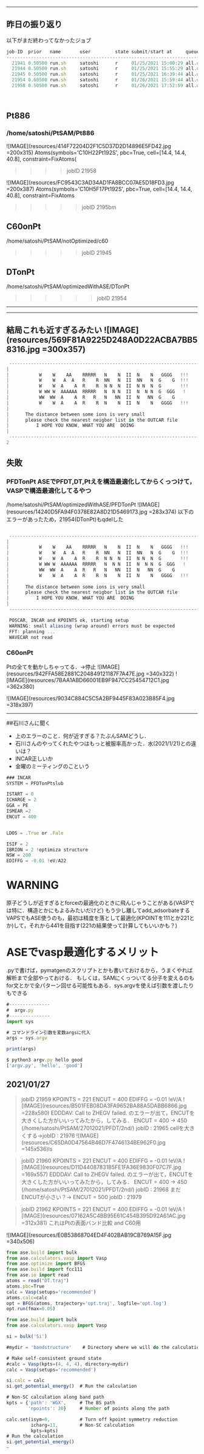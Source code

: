 -----
## 昨日の振り返り
以下がまだ終わってなかったジョブ

```js
job-ID  prior   name       user         state submit/start at     queue                          jclass                         slots ja-task-ID
------------------------------------------------------------------------------------------------------------------------------------------------
  21941 0.50500 run.sh     satoshi      r     01/25/2021 15:00:29 all.q@whisky29.local                                             24
  21944 0.50500 run.sh     satoshi      r     01/25/2021 15:55:29 all.q@whisky07.local                                             24
  21945 0.50500 run.sh     satoshi      r     01/25/2021 16:39:44 all.q@whisky19.local                                             24
  21954 0.60500 run.sh     satoshi      r     01/26/2021 15:59:44 all.q@whisky02.local                                             48
  21958 0.50500 run.sh     satoshi      r     01/26/2021 17:52:59 all.q@whisky27.local                                             24
  
  
```

## Pt886
### /home/satoshi/PtSAM/Pt886
![IMAGE](resources/414F72204D2F1C5D37D2D14896E5FD42.jpg =200x315)
Atoms(symbols='C10H22Pt192S', pbc=True, cell=[14.4, 14.4, 40.8], constraint=FixAtoms(
>>>>jobID 21958

![IMAGE](resources/FC9543C3AD34AD1FA8BCC07AE5D18FD3.jpg =200x387)
Atoms(symbols='C10H5F17Pt192S', pbc=True, cell=[14.4, 14.4, 40.8], constraint=FixAtoms
>>>>>jobID 2195bm
## C60onPt
/home/satoshi/PtSAM/notOptimized/c60
>>>>>jobID 21945

## DTonPt
/home/satoshi/PtSAM/optimizedWithASE/DTonPt
>>>>>>jobID 21954

----
-----
結局これも近すぎるみたい
![IMAGE](resources/569F81A9225D248A0D22ACBA7BB58316.jpg =300x357)
-----

```js
 -----------------------------------------------------------------------------
|                                                                             |
|           W    W    AA    RRRRR   N    N  II  N    N   GGGG   !!!           |
|           W    W   A  A   R    R  NN   N  II  NN   N  G    G  !!!           |
|           W    W  A    A  R    R  N N  N  II  N N  N  G       !!!           |
|           W WW W  AAAAAA  RRRRR   N  N N  II  N  N N  G  GGG   !            |
|           WW  WW  A    A  R   R   N   NN  II  N   NN  G    G                |
|           W    W  A    A  R    R  N    N  II  N    N   GGGG   !!!           |
|                                                                             |
|      The distance between some ions is very small                           |
|      please check the nearest neigbor list in the OUTCAR file               |
|          I HOPE YOU KNOW, WHAT YOU ARE  DOING                               |
|                                                                             |
 -----------------------------------------------------------------------------
2
```

 ## 失敗
 ### PFDTonPt ASEでPFDT,DT,Ptえを構造最適化してからくっつけて，VASPで構造最適化してるやつ
 /home/satoshi/PtSAM/optimizedWithASE/PFDTonPt
 ![IMAGE](resources/14240D5FA94F0378E82A8D21D5469173.jpg =283x374)
以下のエラーがあったため，21954(DTonPt)もqdelした

```js

 -----------------------------------------------------------------------------
|                                                                             |
|           W    W    AA    RRRRR   N    N  II  N    N   GGGG   !!!           |
|           W    W   A  A   R    R  NN   N  II  NN   N  G    G  !!!           |
|           W    W  A    A  R    R  N N  N  II  N N  N  G       !!!           |
|           W WW W  AAAAAA  RRRRR   N  N N  II  N  N N  G  GGG   !            |
|           WW  WW  A    A  R   R   N   NN  II  N   NN  G    G                |
|           W    W  A    A  R    R  N    N  II  N    N   GGGG   !!!           |
|                                                                             |
|      The distance between some ions is very small                           |
|      please check the nearest neigbor list in the OUTCAR file               |
|          I HOPE YOU KNOW, WHAT YOU ARE  DOING                               |
|                                                                             |
 -----------------------------------------------------------------------------

 POSCAR, INCAR and KPOINTS ok, starting setup
 WARNING: small aliasing (wrap around) errors must be expected
 FFT: planning ...
 WAVECAR not read

```

### C60onPt
Ptの全てを動かしちゃってる．→停止
![IMAGE](resources/942FFA58E2881C204849121187F7A47E.jpg =340x322)
![IMAGE](resources/7BAA1ABD66001EB9F947CC25454712C1.jpg =362x380)

![IMAGE](resources/9034C884C5C5A2BF9445F83A023B85F4.jpg =318x397)

--------

##石川さんに聞く
- 上のエラーのこと．何が近すぎる？たぶんSAMどうし． 
- 石川さんのやってくれたやつはもっと被服率高かった．水(2021/1/21)との違いは？
- INCAR正しいか
- 金曜のミーティングのこという

```js
### INCAR
SYSTEM = PFDTonPtslub

ISTART = 0
ICHARGE = 2
GGA = PE
ISMEAR =2
ENCUT = 400


LDOS = .True or .Fale

ISIF = 2
IBRION = 2 !optimiza structure
NSW = 200
EDIFFG = -0.01 !eV/A22
```

# WARNING
原子どうしが近すぎるとforceの最適化のときに飛んじゃうことがある(VASPでは特に．構造とかにもよるみたいだけど)
もう少し離してadd_adsorbateする
VAPSでもASE使うのも，最初は精度を落として最適化(KPOINTを111とか221とか)して，それから441を目指す(221の結果使って計算してもいいかも？)

# ASEでvasp最適化するメリット
.pyで書けば，pymatgenのスクリプトとかも書いておけるから，うまくやれば解析まで全部やっておける．
もしくは，SAMにくっついてる分子を変えるのもfor文とかで全パターン回せる可能性もある．sys.argvを使えば引数を渡したりもできる

```js
#---------------
#  argv.py
#---------------
import sys

# コマンドライン引数を変数argsに代入
args = sys.argv

print(args)
```

```js
$ python3 argv.py hello good
['argv.py', 'hello', 'good']
```





## 2021/01/27

>jobID 21959 KPOINTS = 221 ENCUT = 400 EDIFFG = -0.01 !eV/A
![IMAGE](resources/B501FEB08DA3FA9652BA88A5DABB6866.jpg =228x580)
EDDDAV: Call to ZHEGV failed.
のエラーが出て，ENCUTを大きくした方がいいってみたから，してみる．
 ENCUT = 400 -> 450 (/home/satoshi/PtSAM/27012021/PFDT/2nd/)
 jobID : 21965
  cellを大きくする->jobID : 21976
 ![IMAGE](resources/C65DA0D47564B46D7F4746134BE962F0.jpg =145x536)ls
 

 
 

> jobID 21960  KPOINTS = 221 ENCUT = 400 EDIFFG = -0.01 !eV/A
![IMAGE](resources/D11D44087831B5FE1FA36E9830F07C7F.jpg =169x557)
EDDDAV: Call to ZHEGV failed.
のエラーが出て，ENCUTを大きくした方がいいってみたから，してみる．
 ENCUT = 400 -> 450 (/home/satoshi/PtSAM/27012021/PFDT/2nd/)
 jobID : 21968
 まだENCUTが小さい？-> ENCUT = 500
 jobID : 21979
 

 
 

> jobID 21962  KPOINTS = 221 ENCUT = 400 EDIFFG = -0.01 !eV/A
![IMAGE](resources/07162A5C4BB95E61C454B395D92A61AC.jpg =312x381)
これはPtの表面バンド比較 and C60用



![IMAGE](resources/E0B53868704ED4F402BAB19CB769A15F.jpg =340x506)









```js
from ase.build import bulk
from ase.calculators.vasp import Vasp
from ase.optimize import BFGS
from ase.build import fcc111
from ase.io import read
atoms = read("DT.traj")
atoms.pbc=True
calc = Vasp(setups='recommended')
atoms.calc=calc
opt = BFGS(atoms, trajectory='opt.traj', logfile='opt.log')
opt.run(fmax=0.05)
```

```js
from ase.build import bulk
from ase.calculators.vasp import Vasp

si = bulk('Si')

#mydir = 'bandstructure'    # Directory where we will do the calculations

# Make self-consistent ground state
#calc = Vasp(kpts=(4, 4, 4), directory=mydir)
calc = Vasp(setups='recommended')

si.calc = calc
si.get_potential_energy()  # Run the calculation

# Non-SC calculation along band path
kpts = {'path': 'WGX',     # The BS path
        'npoints': 30}     # Number of points along the path

calc.set(isym=0,           # Turn off kpoint symmetry reduction
         icharg=11,        # Non-SC calculation
         kpts=kpts)
# Run the calculation
si.get_potential_energy()
~
```